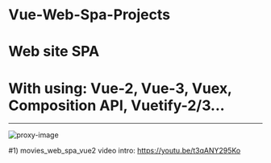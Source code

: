 # Vue-Web-Spa-Projects
# Web site SPA
# With using: Vue-2, Vue-3, Vuex, Composition API, Vuetify-2/3...
____________________
![proxy-image](https://user-images.githubusercontent.com/51271834/160930634-09821fbe-158a-4d4a-83d3-5305e6b5fb3a.png)




#1) movies_web_spa_vue2
video intro: https://youtu.be/t3qANY295Ko
